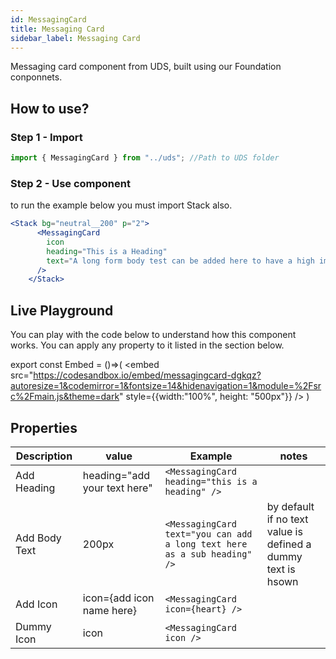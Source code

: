```yaml
---
id: MessagingCard
title: Messaging Card
sidebar_label: Messaging Card
---
```


Messaging card component from UDS, built using our Foundation conponnets.

## How to use?

### Step 1 - Import

```jsx
import { MessagingCard } from "../uds"; //Path to UDS folder
```

### Step 2 - Use component

to run the example below you must import Stack also.

```jsx
<Stack bg="neutral__200" p="2">
      <MessagingCard
        icon
        heading="This is a Heading"
        text="A long form body test can be added here to have a high impact"
      />
    </Stack>
```

## Live Playground

You can play with the code below to understand how this component works. You can apply any property to it listed in the section below.

export const Embed = ()=>(
<embed
src="https://codesandbox.io/embed/messagingcard-dgkqz?autoresize=1&codemirror=1&fontsize=14&hidenavigation=1&module=%2Fsrc%2Fmain.js&theme=dark"
style={{width:"100%", height: "500px"}}
/>
)

<Embed />

## Properties

| Description   | value                        | Example                                                                  | notes                                                        |
| ------------- | ---------------------------- | ------------------------------------------------------------------------ | ------------------------------------------------------------ |
| Add Heading   | heading="add your text here" | `<MessagingCard heading="this is a heading" />`                          |                                                              |
| Add Body Text | 200px                        | `<MessagingCard text="you can add a long text here as a sub heading" />` | by default if no text value is defined a dummy text is hsown |
| Add Icon      | icon={add icon name here}    | `<MessagingCard icon={heart} />`                                         |                                                            
| Dummy Icon   | icon | `<MessagingCard icon />`                          | 